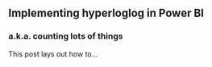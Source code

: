## Implementing hyperloglog in Power BI
### a.k.a. counting lots of things

This post lays out how to...
